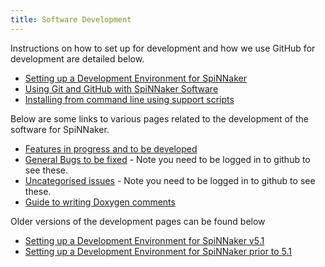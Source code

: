 ```yaml
---
title: Software Development
---
```


Instructions on how to set up for development and how we use GitHub for development are detailed below.

 * [Setting up a Development Environment for SpiNNaker](devenv6.0.html)
 * [Using Git and GitHub with SpiNNaker Software](gituse.html)
 * [Installing from command line using support scripts](gitinstall.html)

Below are some links to various pages related to the development of the software for SpiNNaker.

 * [Features in progress and to be developed](features.html)
 * [General Bugs to be fixed](https://github.com/issues?q=is%3Aopen+is%3Aissue+label%3Abug+user%3ASpiNNakerManchester+no%3Amilestone) - Note you need to be logged in to github to see these.
 * [Uncategorised issues](https://github.com/issues?q=is%3Aopen+user%3ASpiNNakerManchester+no%3Amilestone+-label%3Abug+is%3Aissue) - Note you need to be logged in to github to see these.
 * [Guide to writing Doxygen comments](documenting_c.html)

Older versions of the development pages can be found below

 * [Setting up a Development Environment for SpiNNaker v5.1](devenv5.1.html)
 * [Setting up a Development Environment for SpiNNaker prior to 5.1](devenv.html)
